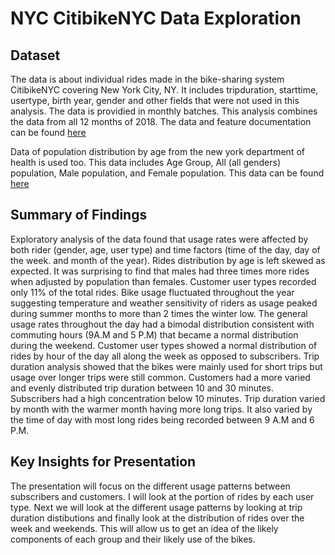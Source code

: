 # NYC CitibikeNYC Data Exploration

## Dataset

The data is about individual rides made in the bike-sharing system CitibikeNYC covering New York City, NY. It includes tripduration, starttime, usertype, birth year, gender and other fields that were not used in this analysis.
The data is providied in monthly batches. This analysis combines the data from all 12 months of 2018. The data and feature documentation can be found [here](https://ride.citibikenyc.com/system-data)

Data of population distribution by age from the new york department of health is used too. This data includes Age Group, All (all genders) population, Male population, and Female population. This data can be found [here](https://www.health.ny.gov/statistics/vital_statistics/2018/table01.htm)

## Summary of Findings

Exploratory analysis of the data found that usage rates were affected by both rider (gender, age, user type) and time factors (time of the day, day of the week. and month of the year). Rides distribution by age is left skewed as expected. It was surprising to find that males had three times more rides when adjusted by population
than females. Customer user types recorded only 11% of the total rides. Bike usage fluctuated throughout the year suggesting temperature and weather sensitivity of riders as usage peaked during summer months to more than 2 times the winter low. The general usage rates throughout the day had a bimodal distribution consistent with commuting hours (9A.M and 5 P.M) that became a normal distribution during the weekend. Customer user types showed a normal distribution of rides by hour of the day all along the week as opposed to subscribers.
Trip duration analysis showed that the bikes were mainly used for short trips but usage over longer trips were still common. Customers had a more varied and evenly distributed trip duration between 10 and 30 minutes. Subscribers had a high concentration below 10 minutes. Trip duration varied by month with the warmer month having more long trips. It also varied by the time of day with most long rides being recorded between 9 A.M and 6 P.M.


## Key Insights for Presentation

The presentation will focus on the different usage patterns between subscribers and customers. I will look at the portion of rides by each user type. Next we will look at the different usage patterns by looking at trip duration distibutions and finally look at the distribution of rides over the week and weekends. This will allow us to get an idea of the likely components of each group and their likely use of the bikes.
